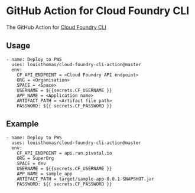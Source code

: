 # GitHub Action for Cloud Foundry CLI

The GitHub Action for [Cloud Foundry CLI](https://docs.cloudfoundry.org/cf-cli/install-go-cli.html)

## Usage

```
- name: Deploy to PWS
  uses: louisthomas/cloud-foundry-cli-action@master
  env:
    CF_API_ENDPOINT = <Cloud Foundry API endpoint>
    ORG = <Organisation>
    SPACE = <Space>
    USERNAME = ${{secrets.CF_USERNAME }}
    APP_NAME = <Application name>
    ARTIFACT_PATH = <Artifact file path>
    PASSWORD: ${{ secrets.CF_PASSWORD }}
```

## Example

```
- name: Deploy to PWS
  uses: louisthomas/cloud-foundry-cli-action@master
  env:
    CF_API_ENDPOINT = api.run.pivotal.io
    ORG = SuperOrg
    SPACE = dev
    USERNAME = ${{secrets.CF_USERNAME }}
    APP_NAME = sample_app
    ARTIFACT_PATH = target/sample-app-0.0.1-SNAPSHOT.jar
    PASSWORD: ${{ secrets.CF_PASSWORD }}
```


